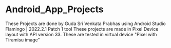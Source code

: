 # Android_App_Projects
These Projects are done by Guda Sri Venkata Prabhas using Android Studio Flamingo | 2022.2.1 Patch 1 tool
These projects are made in Pixel Device layout with API version 33. These are tested in virtual device "Pixel with Tiramisu image"
